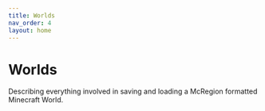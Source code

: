 ```yaml
---
title: Worlds
nav_order: 4
layout: home
---
```


# Worlds
Describing everything involved in saving and loading a McRegion formatted Minecraft World.